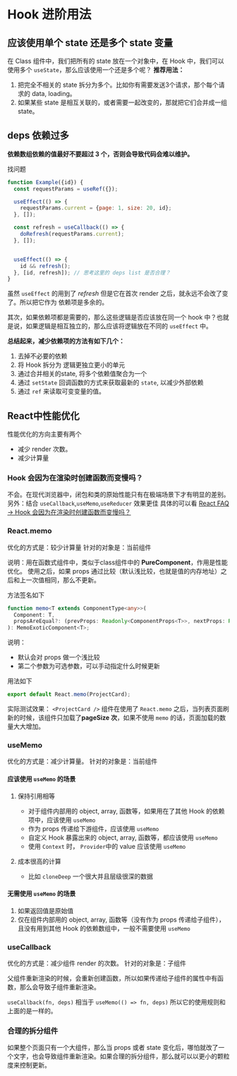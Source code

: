 # Hook 进阶用法

## 应该使用单个 state 还是多个 state 变量
在 Class 组件中，我们把所有的 state 放在一个对象中，在 Hook 中，我们可以使用多个 `useState`，那么应该使用一个还是多个呢？
**推荐用法：**
1. 把完全不相关的 state 拆分为多个。比如你有需要发送3个请求，那个每个请求的 data, loading。
2. 如果某些 state 是相互关联的，或者需要一起改变的，那就把它们合并成一组state。


## deps 依赖过多
**依赖数组依赖的值最好不要超过 3 个，否则会导致代码会难以维护。**

找问题
```javascript
function Example({id}) {
  const requestParams = useRef({});

  useEffect(() => {
    requestParams.current = {page: 1, size: 20, id};
  }, []);

  const refresh = useCallback(() => {
    doRefresh(requestParams.current);
  }, []);


  useEffect(() => {
    id && refresh();
  }, [id, refresh]); // 思考这里的 deps list 是否合理？
}
```
虽然 `useEffect` 的用到了 *refresh* 但是它在首次 render 之后，就永远不会改了变了。所以把它作为 依赖项是多余的。

其次，如果依赖项都是需要的，那么这些逻辑是否应该放在同一个 hook 中？也就是说，如果逻辑是相互独立的，那么应该将逻辑放在不同的 `useEffect` 中。

**总结起来，减少依赖项的方法有如下几个：**
1. 去掉不必要的依赖
2. 将 Hook 拆分为 逻辑更独立更小的单元
3. 通过合并相关的state, 将多个依赖值聚合为一个
4. 通过 `setState` 回调函数的方式来获取最新的 `state`, 以减少外部依赖
5. 通过 `ref` 来读取可变变量的值。



## React中性能优化
性能优化的方向主要有两个
* 减少 render 次数。
* 减少计算量

### Hook 会因为在渲染时创建函数而变慢吗？
不会。在现代浏览器中，闭包和类的原始性能只有在极端场景下才有明显的差别。
另外：结合 `useCallback`,`useMemo`,`useReducer` 效果更佳
具体的可以看 [React FAQ -> Hook 会因为在渲染时创建函数而变慢吗？](https://zh-hans.reactjs.org/docs/hooks-faq.html#are-hooks-slow-because-of-creating-functions-in-render)



### React.memo
优化的方式是：较少计算量
针对的对象是：当前组件

说明：用在函数式组件中，类似于class组件中的 **PureComponent**，作用是性能优化。
使用之后，如果 props 通过比较（默认浅比较，也就是值的内存地址）之后和上一次值相同，那么不更新。

方法签名如下
```typescript
function memo<T extends ComponentType<any>>(
  Component: T,
  propsAreEqual?: (prevProps: Readonly<ComponentProps<T>>, nextProps: Readonly<ComponentProps<T>>) => boolean
): MemoExoticComponent<T>;
```
说明：
* 默认会对 props 做一个浅比较
* 第二个参数为可选参数，可以手动指定什么时候更新


用法如下
```javascript
export default React.memo(ProjectCard);
```

实际测试效果：
`<ProjectCard />` 组件在使用了 `React.memo` 之后，当列表页面刷新的时候，该组件只加载了**pageSize 次**，如果不使用 `memo` 的话，页面加载的数量大大增加。



### useMemo
优化的方式是：减少计算量。
针对的对象是：当前组件

#### 应该使用 `useMemo` 的场景
1. 保持引用相等
    * 对于组件内部用的 object, array, 函数等，如果用在了其他 Hook 的依赖项中，应该使用 `useMemo`
    * 作为 props 传递给下游组件，应该使用 `useMemo`
    * 自定义 Hook 暴露出来的 object, array, 函数等，都应该使用 `useMemo`
    * 使用 `Context` 时， `Provider`中的 value 应该使用 `useMemo` 

2. 成本很高的计算
    * 比如 `cloneDeep` 一个很大并且层级很深的数据

#### 无需使用 `useMemo` 的场景
1. 如果返回值是原始值
2. 仅在组件内部用的 object, array, 函数等（没有作为 props 传递给子组件），且没有用到其他 Hook 的依赖数组中，一般不需要使用 `useMemo`



### useCallback
优化的方式是：减少组件 render 的次数。
针对的对象是：子组件


父组件重新渲染的时候，会重新创建函数，所以如果传递给子组件的属性中有函数，那么会导致子组件重新渲染。

`useCallback(fn, deps)` 相当于 `useMemo(() => fn, deps)`
所以它的使用规则和上面的是一样的。



### 合理的拆分组件
如果整个页面只有一个大组件，那么当 props 或者 state 变化后，哪怕就改了一个文字，也会导致组件重新渲染。如果合理的拆分组件，那么就可以以更小的颗粒度来控制更新。